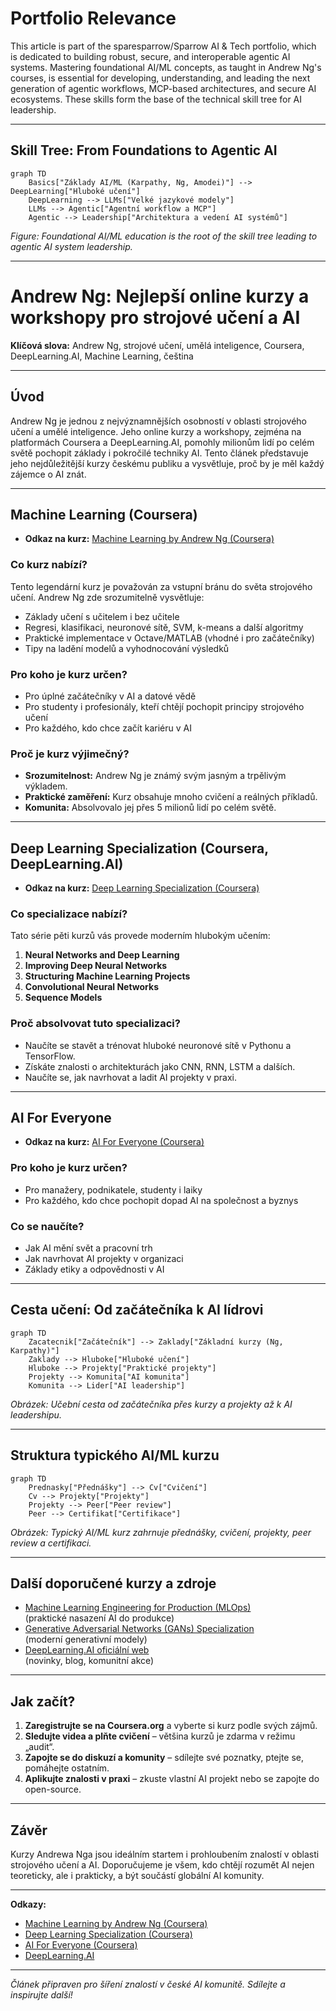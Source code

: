 # Portfolio Relevance

This article is part of the sparesparrow/Sparrow AI & Tech portfolio, which is dedicated to building robust, secure, and interoperable agentic AI systems. Mastering foundational AI/ML concepts, as taught in Andrew Ng's courses, is essential for developing, understanding, and leading the next generation of agentic workflows, MCP-based architectures, and secure AI ecosystems. These skills form the base of the technical skill tree for AI leadership.

---

## Skill Tree: From Foundations to Agentic AI

```mermaid
graph TD
    Basics["Základy AI/ML (Karpathy, Ng, Amodei)"] --> DeepLearning["Hluboké učení"]
    DeepLearning --> LLMs["Velké jazykové modely"]
    LLMs --> Agentic["Agentní workflow a MCP"]
    Agentic --> Leadership["Architektura a vedení AI systémů"]
```

_Figure: Foundational AI/ML education is the root of the skill tree leading to agentic AI system leadership._

---

# Andrew Ng: Nejlepší online kurzy a workshopy pro strojové učení a AI

**Klíčová slova:** Andrew Ng, strojové učení, umělá inteligence, Coursera, DeepLearning.AI, Machine Learning, čeština

---

## Úvod

Andrew Ng je jednou z nejvýznamnějších osobností v oblasti strojového učení a umělé inteligence. Jeho online kurzy a workshopy, zejména na platformách Coursera a DeepLearning.AI, pomohly milionům lidí po celém světě pochopit základy i pokročilé techniky AI. Tento článek představuje jeho nejdůležitější kurzy českému publiku a vysvětluje, proč by je měl každý zájemce o AI znát.

---

## Machine Learning (Coursera)

- **Odkaz na kurz:** [Machine Learning by Andrew Ng (Coursera)](https://www.coursera.org/learn/machine-learning)

### Co kurz nabízí?

Tento legendární kurz je považován za vstupní bránu do světa strojového učení. Andrew Ng zde srozumitelně vysvětluje:

- Základy učení s učitelem i bez učitele
- Regresi, klasifikaci, neuronové sítě, SVM, k-means a další algoritmy
- Praktické implementace v Octave/MATLAB (vhodné i pro začátečníky)
- Tipy na ladění modelů a vyhodnocování výsledků

### Pro koho je kurz určen?

- Pro úplné začátečníky v AI a datové vědě
- Pro studenty i profesionály, kteří chtějí pochopit principy strojového učení
- Pro každého, kdo chce začít kariéru v AI

### Proč je kurz výjimečný?

- **Srozumitelnost:** Andrew Ng je známý svým jasným a trpělivým výkladem.
- **Praktické zaměření:** Kurz obsahuje mnoho cvičení a reálných příkladů.
- **Komunita:** Absolvovalo jej přes 5 milionů lidí po celém světě.

---

## Deep Learning Specialization (Coursera, DeepLearning.AI)

- **Odkaz na kurz:** [Deep Learning Specialization (Coursera)](https://www.coursera.org/specializations/deep-learning)

### Co specializace nabízí?

Tato série pěti kurzů vás provede moderním hlubokým učením:

1. **Neural Networks and Deep Learning**
2. **Improving Deep Neural Networks**
3. **Structuring Machine Learning Projects**
4. **Convolutional Neural Networks**
5. **Sequence Models**

### Proč absolvovat tuto specializaci?

- Naučíte se stavět a trénovat hluboké neuronové sítě v Pythonu a TensorFlow.
- Získáte znalosti o architekturách jako CNN, RNN, LSTM a dalších.
- Naučíte se, jak navrhovat a ladit AI projekty v praxi.

---

## AI For Everyone

- **Odkaz na kurz:** [AI For Everyone (Coursera)](https://www.coursera.org/learn/ai-for-everyone)

### Pro koho je kurz určen?

- Pro manažery, podnikatele, studenty i laiky
- Pro každého, kdo chce pochopit dopad AI na společnost a byznys

### Co se naučíte?

- Jak AI mění svět a pracovní trh
- Jak navrhovat AI projekty v organizaci
- Základy etiky a odpovědnosti v AI

---

## Cesta učení: Od začátečníka k AI lídrovi

```mermaid
graph TD
    Zacatecnik["Začátečník"] --> Zaklady["Základní kurzy (Ng, Karpathy)"]
    Zaklady --> Hluboke["Hluboké učení"]
    Hluboke --> Projekty["Praktické projekty"]
    Projekty --> Komunita["AI komunita"]
    Komunita --> Lider["AI leadership"]
```

_Obrázek: Učební cesta od začátečníka přes kurzy a projekty až k AI leadershipu._

---

## Struktura typického AI/ML kurzu

```mermaid
graph TD
    Prednasky["Přednášky"] --> Cv["Cvičení"]
    Cv --> Projekty["Projekty"]
    Projekty --> Peer["Peer review"]
    Peer --> Certifikat["Certifikace"]
```

_Obrázek: Typický AI/ML kurz zahrnuje přednášky, cvičení, projekty, peer review a certifikaci._

---

## Další doporučené kurzy a zdroje

- [Machine Learning Engineering for Production (MLOps)](https://www.coursera.org/specializations/machine-learning-engineering-for-production-mlops)  
  (praktické nasazení AI do produkce)
- [Generative Adversarial Networks (GANs) Specialization](https://www.coursera.org/specializations/generative-adversarial-networks-gans)  
  (moderní generativní modely)
- [DeepLearning.AI oficiální web](https://www.deeplearning.ai/)  
  (novinky, blog, komunitní akce)

---

## Jak začít?

1. **Zaregistrujte se na Coursera.org** a vyberte si kurz podle svých zájmů.
2. **Sledujte videa a plňte cvičení** – většina kurzů je zdarma v režimu „audit“.
3. **Zapojte se do diskuzí a komunity** – sdílejte své poznatky, ptejte se, pomáhejte ostatním.
4. **Aplikujte znalosti v praxi** – zkuste vlastní AI projekt nebo se zapojte do open-source.

---

## Závěr

Kurzy Andrewa Nga jsou ideálním startem i prohloubením znalostí v oblasti strojového učení a AI. Doporučujeme je všem, kdo chtějí rozumět AI nejen teoreticky, ale i prakticky, a být součástí globální AI komunity.

---

**Odkazy:**

- [Machine Learning by Andrew Ng (Coursera)](https://www.coursera.org/learn/machine-learning)
- [Deep Learning Specialization (Coursera)](https://www.coursera.org/specializations/deep-learning)
- [AI For Everyone (Coursera)](https://www.coursera.org/learn/ai-for-everyone)
- [DeepLearning.AI](https://www.deeplearning.ai/)

---

_Článek připraven pro šíření znalostí v české AI komunitě. Sdílejte a inspirujte další!_
